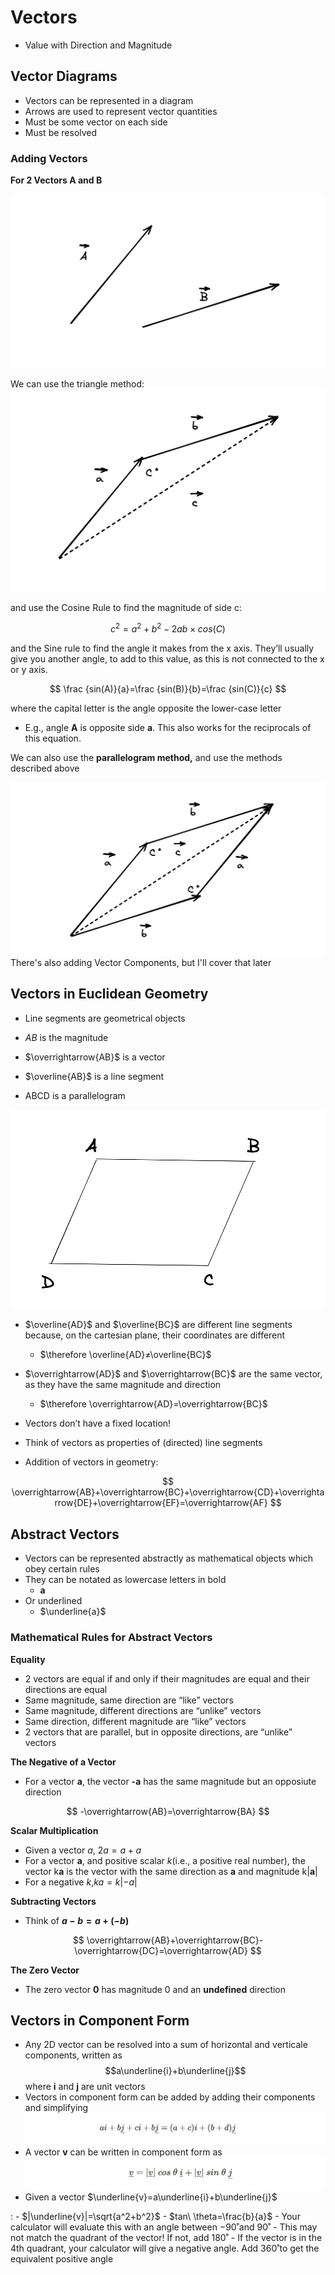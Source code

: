 # Vectors

-   Value with Direction and Magnitude

## Vector Diagrams

-   Vectors can be represented in a diagram
-   Arrows are used to represent vector quantities
-   Must be some vector on each side
-   Must be resolved

### Adding Vectors

******************************************For 2 Vectors A and B******************************************

![](Images/vec.png)

We can use the triangle method:
![](Images/tri.png)


and use the Cosine Rule to find the magnitude of side c:

$$ c^2=a^2+b^2-2ab\times cos(C) $$

and the Sine rule to find the angle it makes from the x axis. They’ll usually give you another angle, to add to this value, as this is not connected to the x or y axis.

$$ \frac {sin(A)}{a}=\frac {sin(B)}{b}=\frac {sin(C)}{c} $$

where the capital letter is the angle opposite the lower-case letter
- E.g., angle **A** is opposite side **a**. 
This also works for the reciprocals of this equation.


We can also use the ******parallelogram method,****** and use the methods described above

![](Images/para.png)
There's also adding Vector Components, but I'll cover that later

## Vectors in Euclidean Geometry

-   Line segments are geometrical objects
    
-   $AB$ is the magnitude
    
-   $\overrightarrow{AB}$ is a vector
    
-   $\overline{AB}$ is a line segment
    
-   ABCD is a parallelogram
    
 ![](Images/para%202.png)
    
-   $\overline{AD}$ and $\overline{BC}$ are different line segments because, on the cartesian plane, their coordinates are different
    
    -   $\therefore \overline{AD}≠\overline{BC}$
-   $\overrightarrow{AD}$ and $\overrightarrow{BC}$ are the same vector, as they have the same magnitude and direction
    
    -   $\therefore \overrightarrow{AD}=\overrightarrow{BC}$
-   Vectors don’t have a fixed location!
    
-   Think of vectors as properties of (directed) line segments
    
-   Addition of vectors in geometry:
    

$$ \overrightarrow{AB}+\overrightarrow{BC}+\overrightarrow{CD}+\overrightarrow{DE}+\overrightarrow{EF}=\overrightarrow{AF} $$

## Abstract Vectors

-   Vectors can be represented abstractly as mathematical objects which obey certain rules
-   They can be notated as lowercase letters in bold
    -   **a**
-   Or underlined
    -   $\underline{a}$

### Mathematical Rules for Abstract Vectors

****************Equality****************

-   2 vectors are equal if and only if their magnitudes are equal and their directions are equal
-   Same magnitude, same direction are “like” vectors
-   Same magnitude, different directions are “unlike” vectors
-   Same direction, different magnitude are “like” vectors
-   2 vectors that are parallel, but in opposite directions, are “unlike” vectors

******************The Negative of a Vector******************

-   For a vector **a**, the vector **-a** has the same magnitude but an opposiute direction

$$ -\overrightarrow{AB}=\overrightarrow{BA} $$

******************************************Scalar Multiplication******************************************

-   Given a vector $a$, $2a=a+a$
-   For a vector **a**, and positive scalar $k$(i.e., a positive real number), the vector k**a** is the vector with the same direction as **a** and magnitude k|**a**|
-   For a negative $k$,$ka=k|-a|$

**********Subtracting Vectors**********

-   Think of **$a-b=a+(-b)$**

$$ \overrightarrow{AB}+\overrightarrow{BC}-\overrightarrow{DC}=\overrightarrow{AD} $$

************The Zero Vector************

-   The zero vector **$0$** has magnitude 0 and an ******************undefined****************** direction

## Vectors in Component Form

-   Any 2D vector can be resolved into a sum of horizontal and verticale components, written as $$a\underline{i}+b\underline{j}$$ where **i** and **j** are unit vectors
-   Vectors in component form can be added by adding their components and simplifying
![](Images/vector%201.png)
-   A vector ****v**** can be written in component form as
![](Images/vector%202.png)
-   Given a vector $\underline{v}=a\underline{i}+b\underline{j}$

: - $|\underline{v}|=\sqrt{a^2+b^2}$ - $tan\ \theta=\frac{b}{a}$ - Your calculator will evaluate this with an angle between $-90˚$and $90˚$ - This may not match the quadrant of the vector! If not, add $180˚$ - If the vector is in the 4th quadrant, your calculator will give a negative angle. Add $360˚$to get the equivalent positive angle